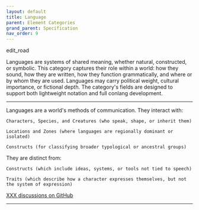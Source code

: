 ```yaml
---
layout: default
title: Language
parent: Element Categories
grand_parent: Specification
nav_order: 9
---
```


<span class="material-symbols-outlined">edit_road</span>

Languages are systems of shared meaning, whether natural, constructed, or symbolic. This category captures their role within a world: how they sound, how they are written, how they function grammatically, and where or by whom they are used. Languages may carry political weight, cultural importance, or fictional depth. The category's fields are designed to support both lightweight notation and full conlang development.

--- 
  
Languages are a world's methods of communication. They interact with:

    Characters, Species, and Creatures (who speak, shape, or inherit them)

    Locations and Zones (where languages are regionally dominant or isolated)

    Constructs (for classifying broader typological or ancestral groups)

They are distinct from:

    Constructs (which include ideas, systems, or tools not tied to speech)

    Traits (which describe how a character expresses themselves, but not the system of expression)

[XXX discussions on GitHub](https://github.com/OnlyWorlds/OnlyWorlds/discussions/categories/XXX)

---
 